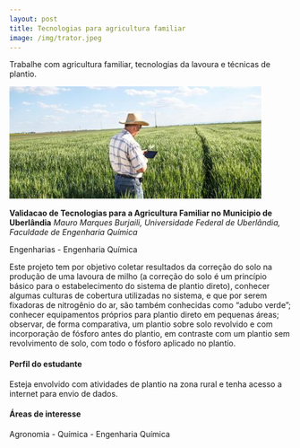 ```yaml
---
layout: post
title: Tecnologias para agricultura familiar
image: /img/trator.jpeg
---
```


Trabalhe com agricultura familiar, tecnologias da lavoura e técnicas de plantio.

![](/img/farm.jpeg)

**Validacao de Tecnologias para a Agricultura Familiar no Municipio de Uberlândia**
*Mauro Marques Burjaili, Universidade Federal de Uberlândia, Faculdade de Engenharia Química*

Engenharias - Engenharia Química

Este projeto tem por objetivo coletar  resultados da correção do solo na produção de uma lavoura de milho (a correção do solo é um princípio básico para o estabelecimento do sistema de plantio direto), conhecer algumas culturas de cobertura utilizadas no sistema, e que por serem fixadoras de nitrogênio do ar, são também conhecidas como “adubo verde”; conhecer equipamentos próprios para plantio direto em pequenas áreas; observar, de forma comparativa, um plantio sobre solo revolvido e com incorporação de fósforo antes do plantio, em contraste com um plantio sem revolvimento de solo, com todo o fósforo aplicado no plantío.

#### Perfil do estudante
Esteja envolvido com atividades de plantio na zona rural e tenha acesso a internet para envio de dados.

#### Áreas de interesse
Agronomia - Química - Engenharia Química
